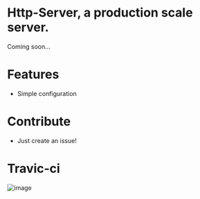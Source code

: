 # Http-Server, a production scale server.

Coming soon...
# Features
- Simple configuration
# Contribute
- Just create an issue!
# Travic-ci
![image](https://api.travis-ci.com/J-P-S-O/Http-Server.svg?branch=main)
